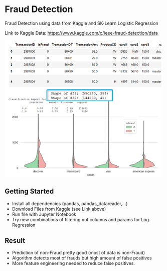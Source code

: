 # Fraud Detection
Fraud Detection using data from Kaggle and SK-Learn Logistic Regression

Link to Kaggle Data: 
https://www.kaggle.com/c/ieee-fraud-detection/data


![Fraud Detetion](https://github.com/Stefan850/Fraud_Detection/blob/master/img1.png)

## Getting Started
  - Install all dependencies (pandas, pandas_datareader,...)
  - Download Files from Kaggle (see Link above)
  - Run file with Jupyter Notebook
  - Try new combinations of filtering out columns and params for Log. Regression

## Result
 - Prediction of non-Fraud pretty good (most of data is non-Fraud)
 - Algorithm detects most of frauds but high amount of false positives
 - More feature engineering needed to reduce false positives.
